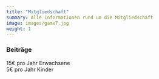 ```yaml
---
title: "Mitgliedschaft"
summary: Alle Informationen rund um die Mitgliedschaft
image: images/game7.jpg
weight: 1
---
```


### Beiträge
15€ pro Jahr Erwachsene </br>
5€ pro Jahr Kinder

